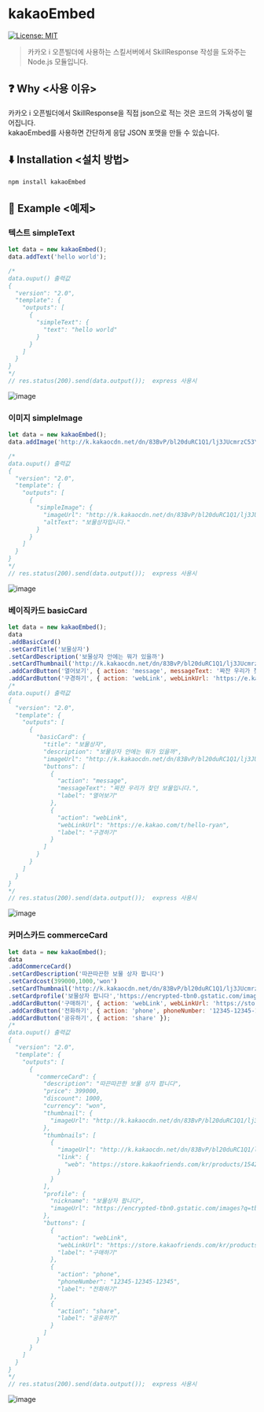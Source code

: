 # kakaoEmbed

[![License: MIT](https://img.shields.io/badge/License-MIT-bule.svg)](https://opensource.org/licenses/MIT)

> 카카오 i 오픈빌더에 사용하는 스킬서버에서 SkillResponse 작성을 도와주는 Node.js 모듈입니다.

## ❓ Why <사용 이유>

카카오 i 오픈빌더에서 SkillResponse을 직접 json으로 적는 것은 코드의 가독성이 떨어집니다.<br>
kakaoEmbed를 사용하면 간단하게 응답 JSON 포맷을 만들 수 있습니다.

## ⬇️ Installation <설치 방법>

```bash
npm install kakaoEmbed
```

## 📄 Example <예제>
### 텍스트 simpleText
```javascript
let data = new kakaoEmbed();
data.addText('hello world');

/*
data.ouput() 출력값
{
  "version": "2.0",
  "template": {
    "outputs": [
      {
        "simpleText": {
          "text": "hello world"
        }
      }
    ]
  }
}
*/
// res.status(200).send(data.output());  express 사용시
```
![image](https://user-images.githubusercontent.com/32125218/63636311-91892380-c6a8-11e9-9772-a4eb57abe8eb.png)
### 이미지 simpleImage
```javascript
let data = new kakaoEmbed();
data.addImage('http://k.kakaocdn.net/dn/83BvP/bl20duRC1Q1/lj3JUcmrzC53YIjNDkqbWK/i_6piz1p.jpg','보물상자입니다.');

/*
data.ouput() 출력값
{
  "version": "2.0",
  "template": {
    "outputs": [
      {
        "simpleImage": {
          "imageUrl": "http://k.kakaocdn.net/dn/83BvP/bl20duRC1Q1/lj3JUcmrzC53YIjNDkqbWK/i_6piz1p.jpg",
          "altText": "보물상자입니다."
        }
      }
    ]
  }
}
*/
// res.status(200).send(data.output());  express 사용시
```
![image](https://user-images.githubusercontent.com/32125218/63636369-79fe6a80-c6a9-11e9-99e9-85980365e145.png)
###  베이직카드 basicCard
```javascript
let data = new kakaoEmbed();
data
.addBasicCard()
.setCardTitle('보물상자')
.setCardDescription('보물상자 안에는 뭐가 있을까')
.setCardThumbnail('http://k.kakaocdn.net/dn/83BvP/bl20duRC1Q1/lj3JUcmrzC53YIjNDkqbWK/i_6piz1p.jpg')
.addCardButton('열어보기', { action: 'message', messageText: '짜잔 우리가 찾던 보물입니다.' })
.addCardButton('구경하기', { action: 'webLink', webLinkUrl: 'https://e.kakao.com/t/hello-ryan' })
/*
data.ouput() 출력값
{
  "version": "2.0",
  "template": {
    "outputs": [
      {
        "basicCard": {
          "title": "보물상자",
          "description": "보물상자 안에는 뭐가 있을까",
          "imageUrl": "http://k.kakaocdn.net/dn/83BvP/bl20duRC1Q1/lj3JUcmrzC53YIjNDkqbWK/i_6piz1p.jpg",
          "buttons": [
            {
              "action": "message",
              "messageText": "짜잔 우리가 찾던 보물입니다.",
              "label": "열어보기"
            },
            {
              "action": "webLink",
              "webLinkUrl": "https://e.kakao.com/t/hello-ryan",
              "label": "구경하기"
            }
          ]
        }
      }
    ]
  }
}
*/
// res.status(200).send(data.output());  express 사용시
```
![image](https://user-images.githubusercontent.com/32125218/63636611-8c2dd800-c6ac-11e9-913f-78301f383773.png)
### 커머스카드 commerceCard
```javascript
let data = new kakaoEmbed();
data
.addCommerceCard()
.setCardDescription('따끈따끈한 보물 상자 팝니다')
.setCardcost(399000,1000,'won')
.setCardThumbnail('http://k.kakaocdn.net/dn/83BvP/bl20duRC1Q1/lj3JUcmrzC53YIjNDkqbWK/i_6piz1p.jpg','https://store.kakaofriends.com/kr/products/1542')
.setCardprofile('보물상자 팝니다','https://encrypted-tbn0.gstatic.com/images?q=tbn:ANd9GcT4BJ9LU4Ikr_EvZLmijfcjzQKMRCJ2bO3A8SVKNuQ78zu2KOqM')
.addCardButton('구매하기', { action: 'webLink', webLinkUrl: 'https://store.kakaofriends.com/kr/products/1542' })
.addCardButton('전화하기', { action: 'phone', phoneNumber: '12345-12345-12345' })
.addCardButton('공유하기', { action: 'share' });
/*
data.ouput() 출력값
{
  "version": "2.0",
  "template": {
    "outputs": [
      {
        "commerceCard": {
          "description": "따끈따끈한 보물 상자 팝니다",
          "price": 399000,
          "discount": 1000,
          "currency": "won",
          "thumbnail": {
            "imageUrl": "http://k.kakaocdn.net/dn/83BvP/bl20duRC1Q1/lj3JUcmrzC53YIjNDkqbWK/i_6piz1p.jpg"
          },
          "thumbnails": [
            {
              "imageUrl": "http://k.kakaocdn.net/dn/83BvP/bl20duRC1Q1/lj3JUcmrzC53YIjNDkqbWK/i_6piz1p.jpg",
              "link": {
                "web": "https://store.kakaofriends.com/kr/products/1542"
              }
            }
          ],
          "profile": {
            "nickname": "보물상자 팝니다",
            "imageUrl": "https://encrypted-tbn0.gstatic.com/images?q=tbn:ANd9GcT4BJ9LU4Ikr_EvZLmijfcjzQKMRCJ2bO3A8SVKNuQ78zu2KOqM"
          },
          "buttons": [
            {
              "action": "webLink",
              "webLinkUrl": "https://store.kakaofriends.com/kr/products/1542",
              "label": "구매하기"
            },
            {
              "action": "phone",
              "phoneNumber": "12345-12345-12345",
              "label": "전화하기"
            },
            {
              "action": "share",
              "label": "공유하기"
            }
          ]
        }
      }
    ]
  }
}
*/
// res.status(200).send(data.output());  express 사용시
```
![image](https://user-images.githubusercontent.com/32125218/63636784-16773b80-c6af-11e9-86b4-c655f662b4ad.png)

